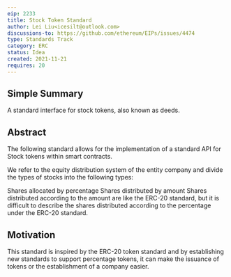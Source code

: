 ```yaml
---
eip: 2233
title: Stock Token Standard
author: Lei Liu<icesilt@outlook.com>
discussions-to: https://github.com/ethereum/EIPs/issues/4474
type: Standards Track
category: ERC
status: Idea
created: 2021-11-21
requires: 20
---
```


## Simple Summary

A standard interface for stock tokens, also known as deeds.

## Abstract
The following standard allows for the implementation of a standard API for Stock tokens within smart contracts.

We refer to the equity distribution system of the entity company and divide the types of stocks into the following types:

Shares allocated by percentage
Shares distributed by amount
Shares distributed according to the amount are like the ERC-20 standard, but it is difficult to describe the shares distributed according to the percentage under the ERC-20 standard.

## Motivation
This standard is inspired by the ERC-20 token standard and by establishing new standards to support percentage tokens, it can make the issuance of tokens or the establishment of a company easier.